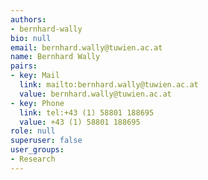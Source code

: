 ```yaml
---
authors:
- bernhard-wally
bio: null
email: bernhard.wally@tuwien.ac.at
name: Bernhard Wally
pairs:
- key: Mail
  link: mailto:bernhard.wally@tuwien.ac.at
  value: bernhard.wally@tuwien.ac.at
- key: Phone
  link: tel:+43 (1) 58801 188695
  value: +43 (1) 58801 188695
role: null
superuser: false
user_groups:
- Research
---
```

